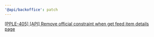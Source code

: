 ```yaml
---
'@api/backoffice': patch
---
```


[[PPLE-405] [API] Remove official constraint when get feed item details page](https://linear.app/snts/issue/PPLE-405/api-remove-official-constraint-when-get-feed-item-details-page)
